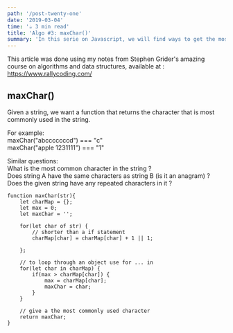 ```yaml
---
path: '/post-twenty-one'
date: '2019-03-04'
time: '☕️ 3 min read'
title: 'Algo #3: maxChar()'
summary: 'In this serie on Javascript, we will find ways to get the most commonly used character in a string'
---
```


This article was done using my notes from Stephen Grider's amazing course on algorithms and data structures, available at : https://www.rallycoding.com/

## maxChar()

Given a string, we want a function that returns the character that is most commonly used in the string.

For example:<br>
maxChar("abcccccccd") === "c"<br>
maxChar("apple 1231111") === "1"

Similar questions:<br>
What is the most common character in the string ?<br>
Does string A have the same characters as string B (is it an anagram) ?<br>
Does the given string have any repeated characters in it ?

```
function maxChar(str){
    let charMap = {};
    let max = 0;
    let maxChar = '';

    for(let char of str) {
        // shorter than a if statement
        charMap[char] = charMap[char] + 1 || 1;

    };

    // to loop through an object use for ... in
    for(let char in charMap) {
        if(max > charMap[char]) {
            max = charMap[char];
            maxChar = char;
        }
    }

    // give a the most commonly used character
    return maxChar;
}
```
